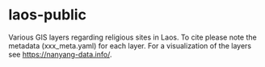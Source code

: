 # laos-public

Various GIS layers regarding religious sites in Laos. To cite please note the metadata (xxx_meta.yaml) for each layer. For a visualization of the layers see https://nanyang-data.info/.
